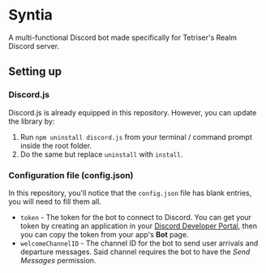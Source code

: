 # Syntia
A multi-functional Discord bot made specifically for Tetriser's Realm Discord server.

## Setting up
### Discord.js
Discord.js is already equipped in this repository. However, you can update the library by:
1. Run `npm uninstall discord.js` from your terminal / command prompt inside the root folder.
2. Do the same but replace `uninstall` with `install`.

### Configuration file (config.json)
In this repository, you'll notice that the `config.json` file has blank entries, you will need to fill them all.

* `token` - The token for the bot to connect to Discord. You can get your token by creating an application in your [Discord Developer Portal](https://discord.com/developers), then you can copy the token from your app's **Bot** page.
* `welcomeChannelID` - The channel ID for the bot to send user arrivals and departure messages. Said channel requires the bot to have the *Send Messages* permission.